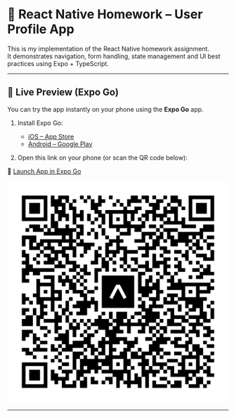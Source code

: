 # 📱 React Native Homework – User Profile App

This is my implementation of the React Native homework assignment.  
It demonstrates navigation, form handling, state management and UI best practices using Expo + TypeScript.

---

## 🚀 Live Preview (Expo Go)

You can try the app instantly on your phone using the **Expo Go** app.

1. Install Expo Go:
    - [iOS – App Store](https://apps.apple.com/app/expo-go/id982107779)
    - [Android – Google Play](https://play.google.com/store/apps/details?id=host.exp.exponent)

2. Open this link on your phone (or scan the QR code below):

🔗 [Launch App in Expo Go](https://expo.dev/preview/update?message=Initial+commit%0A%0AGenerated+by+create-expo-app+3.4.2.&updateRuntimeVersion=1.0.0&createdAt=2025-07-12T05%3A50%3A05.571Z&slug=exp&projectId=fd2503fb-f76a-41e7-abc6-bf56ca12b792&group=23533f0d-bbbb-405e-848e-a2dbf32e9e25)

![qr-code](assets/qr-code.png)

---
